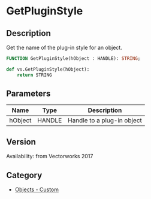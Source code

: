 # GetPluginStyle

## Description
Get the name of the plug-in style for an object.

```pascal
FUNCTION GetPluginStyle(hObject : HANDLE): STRING;
```

```python
def vs.GetPluginStyle(hObject):
    return STRING
```

## Parameters
|Name|Type|Description|
|---|---|---|
|hObject|HANDLE|Handle to a plug-in object|

## Version
Availability: from Vectorworks 2017

## Category
* [Objects - Custom](../Categories/Objects%20-%20Custom.md)
